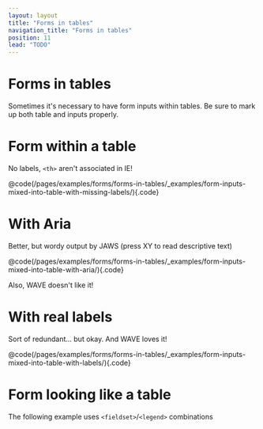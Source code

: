 ```yaml
---
layout: layout
title: "Forms in tables"
navigation_title: "Forms in tables"
position: 11
lead: "TODO"
---
```


# Forms in tables

Sometimes it's necessary to have form inputs within tables. Be sure to mark up both table and inputs properly.

# Form within a table

No labels, `<th>` aren't associated in IE!

@code(/pages/examples/forms/forms-in-tables/_examples/form-inputs-mixed-into-table-with-missing-labels/){.code}

# With Aria

Better, but wordy output by JAWS (press XY to read descriptive text)

@code(/pages/examples/forms/forms-in-tables/_examples/form-inputs-mixed-into-table-with-aria/){.code}

Also, WAVE doesn't like it!

# With real labels

Sort of redundant... but okay. And WAVE loves it!

@code(/pages/examples/forms/forms-in-tables/_examples/form-inputs-mixed-into-table-with-labels/){.code}

# Form looking like a table

The following example uses `<fieldset>`/`<legend>` combinations